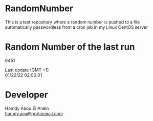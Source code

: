 # RandomNumber    
This is a test repository where a random number is pushed to a file automatically passwordless from a cron job in my Linux CentOS server    
# Random Number of the last run   
6451
      
Last update (GMT +1)    
01/22/22 02:00:01
# Developer    
Hamdy Abou El Anein   
hamdy.aea@protonmail.com
